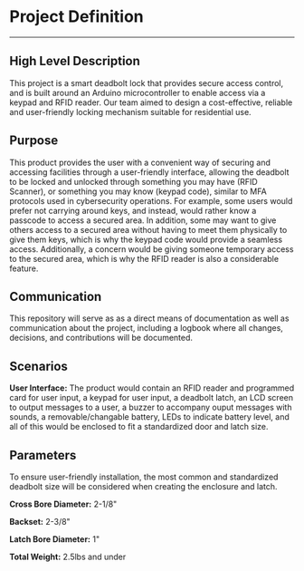 # Project Definition

---

## High Level Description

This project is a smart deadbolt lock that provides secure access control, and is built around an Arduino microcontroller to enable access via a keypad and RFID reader. Our team aimed to design a cost-effective, reliable and user-friendly locking mechanism suitable for residential use.

## Purpose

This product provides the user with a convenient way of securing and accessing facilities through a user-friendly interface, allowing the deadbolt to be locked and unlocked through something you may have (RFID Scanner), or something you may know (keypad code), similar to MFA protocols used in cybersecurity operations. For example, some users would prefer not carrying around keys, and instead, would rather know a passcode to access a secured area. In addition, some may want to give others access to a secured area without having to meet them physically to give them keys, which is why the keypad code would provide a seamless access. Additionally, a concern would be giving someone temporary access to the secured area, which is why the RFID reader is also a considerable feature.

## Communication

This repository will serve as as a direct means of documentation as well as communication about the project, including a logbook where all changes, decisions, and contributions will be documented. 

## Scenarios

**User Interface:** The product would contain an RFID reader and programmed card for user input, a keypad for user input, a deadbolt latch, an LCD screen to output messages to a user, a buzzer to accompany ouput messages with sounds, a removable/changable battery, LEDs to indicate battery level, and all of this would be enclosed to fit a standardized door and latch size.

## Parameters 

To ensure user-friendly installation, the most common and standardized deadbolt size will be considered when creating the enclosure and latch. 

**Cross Bore Diameter:** 2-1/8"

**Backset:** 2-3/8"

**Latch Bore Diameter:** 1" 

**Total Weight:** 2.5lbs and under





